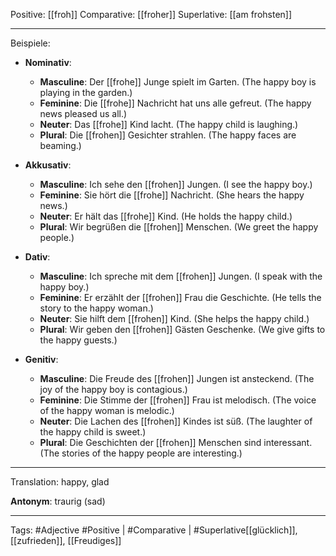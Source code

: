 Positive: [[froh]]
Comparative: [[froher]]
Superlative: [[am frohsten]]

---
Beispiele:

- **Nominativ**:
  - **Masculine**: Der [[frohe]] Junge spielt im Garten. (The happy boy is playing in the garden.)
  - **Feminine**: Die [[frohe]] Nachricht hat uns alle gefreut. (The happy news pleased us all.)
  - **Neuter**: Das [[frohe]] Kind lacht. (The happy child is laughing.)
  - **Plural**: Die [[frohen]] Gesichter strahlen. (The happy faces are beaming.)

- **Akkusativ**:
  - **Masculine**: Ich sehe den [[frohen]] Jungen. (I see the happy boy.)
  - **Feminine**: Sie hört die [[frohe]] Nachricht. (She hears the happy news.)
  - **Neuter**: Er hält das [[frohe]] Kind. (He holds the happy child.)
  - **Plural**: Wir begrüßen die [[frohen]] Menschen. (We greet the happy people.)

- **Dativ**:
  - **Masculine**: Ich spreche mit dem [[frohen]] Jungen. (I speak with the happy boy.)
  - **Feminine**: Er erzählt der [[frohen]] Frau die Geschichte. (He tells the story to the happy woman.)
  - **Neuter**: Sie hilft dem [[frohen]] Kind. (She helps the happy child.)
  - **Plural**: Wir geben den [[frohen]] Gästen Geschenke. (We give gifts to the happy guests.)

- **Genitiv**:
  - **Masculine**: Die Freude des [[frohen]] Jungen ist ansteckend. (The joy of the happy boy is contagious.)
  - **Feminine**: Die Stimme der [[frohen]] Frau ist melodisch. (The voice of the happy woman is melodic.)
  - **Neuter**: Die Lachen des [[frohen]] Kindes ist süß. (The laughter of the happy child is sweet.)
  - **Plural**: Die Geschichten der [[frohen]] Menschen sind interessant. (The stories of the happy people are interesting.)

---
Translation:
happy, glad

**Antonym**:
traurig (sad)

---
Tags: 
#Adjective
#Positive | #Comparative | #Superlative[[glücklich]], [[zufrieden]], [[Freudiges]]